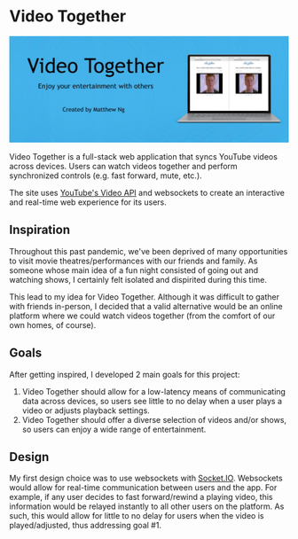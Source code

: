 # Video Together
![Project Banner](client/src/assets/Poster1.jpg)

Video Together is a full-stack web application that syncs YouTube videos across devices. Users can watch videos together and perform synchronized controls (e.g. fast forward, mute, etc.).

The site uses [YouTube's Video API](https://developers.google.com/youtube) and websockets to create an interactive and real-time web experience for its users.

## Inspiration

Throughout this past pandemic, we've been deprived of many opportunities to visit movie theatres/performances with our friends and family. As someone whose main idea of a fun night consisted of going out and watching shows, I certainly felt isolated and dispirited  during this time.

This lead to my idea for Video Together. Although it was difficult to gather with friends in-person, I decided that a valid alternative would be an online platform where we could watch videos together (from the comfort of our own homes, of course).

## Goals

After getting inspired, I developed 2 main goals for this project:

1. Video Together should allow for a low-latency means of communicating data across devices, so users see little to no delay when a user plays a video or adjusts playback settings.
2. Video Together should offer a diverse selection of videos and/or shows, so users can enjoy a wide range of entertainment.

## Design

My first design choice was to use websockets with [Socket.IO](https://socket.io). Websockets would allow for real-time communication between users and the app. For example, if any user decides to fast forward/rewind a playing video, this information would be relayed instantly to all other users on the platform. As such, this would allow for little to no delay for users when the video is played/adjusted, thus addressing goal #1.
